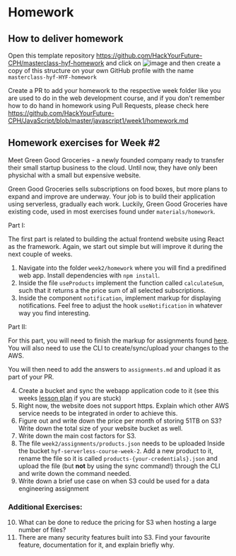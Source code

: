 # Homework

## How to deliver homework

Open this template repository https://github.com/HackYourFuture-CPH/masterclass-hyf-homework and click on ![image](https://user-images.githubusercontent.com/6642037/115988976-3796da80-a5bc-11eb-9184-554a2218b2ae.png) and then create a copy of this structure on your own GitHub profile with the name `masterclass-hyf-HYF-homework`

Create a PR to add your homework to the respective week folder like you are used to do in the web development course, and if you don't remember how to do hand in homework using Pull Requests, please check here https://github.com/HackYourFuture-CPH/JavaScript/blob/master/javascript1/week1/homework.md

## Homework exercises for Week #2

Meet Green Good Groceries - a newly founded company ready to transfer their small startup business to the cloud. Until now, they have only been physichal with a small but expensive website. 

Green Good Groceries sells subscriptions on food boxes, but more plans to expand and improve are underway. Your job is to build their application using serverless, gradually each work. Luckily, Green Good Groceries have existing code, used in most exercises found under `materials/homework`.

Part I:

The first part is related to building the actual frontend website using React as the framework. Again, we start out simple but will improve it during the next couple of weeks.  

1. Navigate into the folder `week2/homework` where you will find a predifined web app. Install dependencies with `npm install`.
2. Inside the file `useProducts` implement the function called `calculateSum`, such that it returns a the price sum of all selected subscriptions.
3. Inside the component `notification`, implement markup for displaying notifications. Feel free to adjust the hook `useNotification` in whatever way you find interesting.

Part II:

For this part, you will need to finish the markup for assignments found [here](https://github.com/HackYourFuture-CPH/hyf-serverless-course/blob/main/week2/materials/homework/assignments.md). You will also need to use the CLI to create/sync/upload your changes to the AWS. 

You will then need to add the answers to `assignments.md` and upload it as part of your PR. 

4. Create a bucket and sync the webapp application code to it (see this weeks [lesson plan](https://github.com/HackYourFuture-CPH/hyf-serverless-course/blob/main/week2/lesson-plan.md) if you are stuck)
5. Right now, the website does not support https. Explain which other AWS service needs to be integrated in order to achieve this.
6. Figure out and write down the price per month of storing 51TB on S3? Write down the total size of your website bucket as well.
7. Write down the main cost factors for S3.
8. The file `week2/assignments/products.json` needs to be uploaded Inside the bucket `hyf-serverless-course-week-2`. Add a new product to it, rename the file so it is called `products-{your-credentials}.json` and upload the file (but **not** by using the sync command!) through the CLI and write down the command needed. 
9. Write down a brief use case on when S3 could be used for a data engineering assignment

### Additional Exercises:

10. What can be done to reduce the pricing for S3 when hosting a large number of files?
11. There are many security features built into S3. Find your favourite feature, documentation for it, and explain briefly why.
